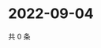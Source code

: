 # 2022-09-04

共 0 条

<!-- BEGIN WEIBO -->
<!-- 最后更新时间 Sun Sep 04 2022 14:04:32 GMT+0800 (China Standard Time) -->

<!-- END WEIBO -->
